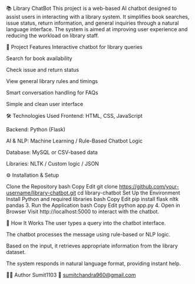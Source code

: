 📚 Library ChatBot This project is a web-based AI chatbot designed to assist users in interacting with a library system. It simplifies book searches, issue status, return information, and general inquiries through a natural language interface. The system is aimed at improving user experience and reducing the workload on library staff.

📌 Project Features Interactive chatbot for library queries

Search for book availability

Check issue and return status

View general library rules and timings

Smart conversation handling for FAQs

Simple and clean user interface

🛠️ Technologies Used Frontend: HTML, CSS, JavaScript

Backend: Python (Flask)

AI & NLP: Machine Learning / Rule-Based Chatbot Logic

Database: MySQL or CSV-based data

Libraries: NLTK / Custom logic / JSON

⚙️ Installation & Setup

Clone the Repository bash Copy Edit git clone https://github.com/your-username/library-chatbot.git cd library-chatbot
Set Up the Environment Install Python and required libraries
bash Copy Edit pip install flask nltk pandas 3. Run the Application bash Copy Edit python app.py 4. Open in Browser Visit http://localhost:5000 to interact with the chatbot.

🧪 How It Works The user types a query into the chatbot interface.

The chatbot processes the message using rule-based or NLP logic.

Based on the input, it retrieves appropriate information from the library dataset.

The system responds in natural language format, providing instant help.

👨‍💻 Author Sumit1103 📧 sumitchandra960@gmail.com
